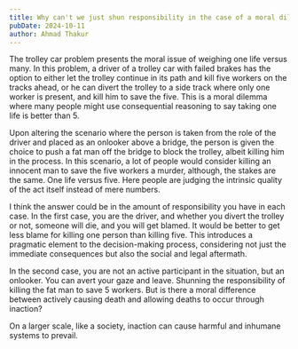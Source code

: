 ```yaml
---
title: Why can't we just shun responsibility in the case of a moral dilemma?
pubDate: 2024-10-11
author: Ahmad Thakur
---
```


The trolley car problem presents the moral issue of weighing one life versus many. In this problem, a driver of a trolley car with failed brakes has the option to either let the trolley continue in its path and kill five workers on the tracks ahead, or he can divert the trolley to a side track where only one worker is present, and kill him to save the five. This is a moral dilemma where many people might use consequential reasoning to say taking one life is better than 5.

Upon altering the scenario where the person is taken from the role of the driver and placed as an onlooker above a bridge, the person is given the choice to push a fat man off the bridge to block the trolley, albeit killing him in the process. In this scenario, a lot of people would consider killing an innocent man to save the five workers a murder, although, the stakes are the same. One life versus five. Here people are judging the intrinsic quality of the act itself instead of mere numbers.

I think the answer could be in the amount of responsibility you have in each case. In the first case, you are the driver, and whether you divert the trolley or not, someone will die, and you will get blamed. It would be better to get less blame for killing one person than killing five. This introduces a pragmatic element to the decision-making process, considering not just the immediate consequences but also the social and legal aftermath.

In the second case, you are not an active participant in the situation, but an onlooker. You can avert your gaze and leave. Shunning the responsibility of killing the fat man to save 5 workers. But is there a moral difference between actively causing death and allowing deaths to occur through inaction?

On a larger scale, like a society, inaction can cause harmful and inhumane systems to prevail. 
